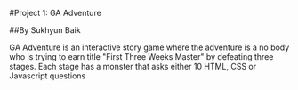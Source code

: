 #Project 1: GA Adventure

##By Sukhyun Baik

GA Adventure is an interactive story game where the adventure is a no body who is trying to earn title "First Three Weeks Master" by defeating three stages.  Each stage has a monster that asks either 10 HTML, CSS or Javascript questions